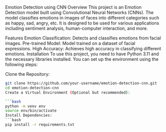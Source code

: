 Emotion Detection using CNN
Overview
This project is an Emotion Detection model built using Convolutional Neural Networks (CNNs). 
The model classifies emotions in images of faces into different categories such as happy, sad, angry, etc. 
It is designed to be used for various applications including sentiment analysis, human-computer interaction, and more.

Features
Emotion Classification: Detects and classifies emotions from facial images.
Pre-trained Model: Model trained on a dataset of facial expressions.
High Accuracy: Achieves high accuracy in classifying different emotions.
Installation
To use this project, you need to have Python 3.11 and the necessary libraries installed. 
You can set up the environment using the following steps:

Clone the Repository:
```bash
git clone https://github.com/your-username/emotion-detection-cnn.git
cd emotion-detection-cnn
Create a Virtual Environment (Optional but recommended):

```bash
python -m venv env
source env/bin/activate  
Install Dependencies:
```bash
pip install -r requirements.txt
